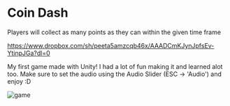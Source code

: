 # Coin Dash
Players will collect as many points as they can within the given time frame

https://www.dropbox.com/sh/peeta5amzcqb46x/AAADCmKJynJpfsEv-YtinpJGa?dl=0

My first game made with Unity! I had a lot of fun making it and learned alot too. Make sure to set the audio using the Audio Slider (ESC -> 'Audio') and enjoy :D

![game](https://user-images.githubusercontent.com/42984201/113255251-986d1480-9295-11eb-9bbc-dda74f5d0122.PNG)
